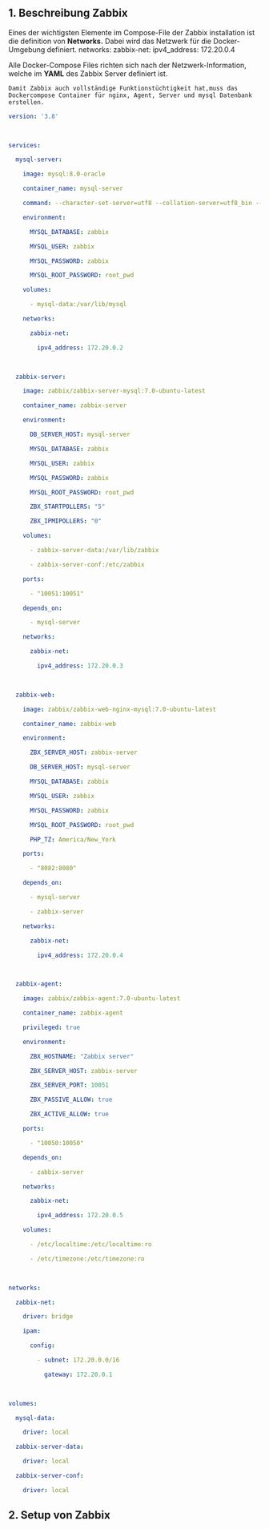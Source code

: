 ## 1. Beschreibung Zabbix

Eines der wichtigsten Elemente im Compose-File der Zabbix installation ist die definition von **Networks.** Dabei wird das Netzwerk für die Docker-Umgebung definiert. 
	    networks:
      zabbix-net:
        ipv4_address: 172.20.0.4
        
Alle Docker-Compose Files richten sich nach der Netzwerk-Information, welche im **YAML** des Zabbix Server definiert ist.

	Damit Zabbix auch vollständige Funktionstüchtigkeit hat,muss das Dockercompose Container für nginx, Agent, Server und mysql Datenbank erstellen.

```yaml
version: '3.8'

  

services:

  mysql-server:

    image: mysql:8.0-oracle

    container_name: mysql-server

    command: --character-set-server=utf8 --collation-server=utf8_bin --default-authentication-plugin=mysql_native_password

    environment:

      MYSQL_DATABASE: zabbix

      MYSQL_USER: zabbix

      MYSQL_PASSWORD: zabbix

      MYSQL_ROOT_PASSWORD: root_pwd

    volumes:

      - mysql-data:/var/lib/mysql

    networks:

      zabbix-net:

        ipv4_address: 172.20.0.2

  

  zabbix-server:

    image: zabbix/zabbix-server-mysql:7.0-ubuntu-latest

    container_name: zabbix-server

    environment:

      DB_SERVER_HOST: mysql-server

      MYSQL_DATABASE: zabbix

      MYSQL_USER: zabbix

      MYSQL_PASSWORD: zabbix

      MYSQL_ROOT_PASSWORD: root_pwd

      ZBX_STARTPOLLERS: "5"

      ZBX_IPMIPOLLERS: "0"

    volumes:

      - zabbix-server-data:/var/lib/zabbix

      - zabbix-server-conf:/etc/zabbix

    ports:

      - "10051:10051"

    depends_on:

      - mysql-server

    networks:

      zabbix-net:

        ipv4_address: 172.20.0.3

  

  zabbix-web:

    image: zabbix/zabbix-web-nginx-mysql:7.0-ubuntu-latest

    container_name: zabbix-web

    environment:

      ZBX_SERVER_HOST: zabbix-server

      DB_SERVER_HOST: mysql-server

      MYSQL_DATABASE: zabbix

      MYSQL_USER: zabbix

      MYSQL_PASSWORD: zabbix

      MYSQL_ROOT_PASSWORD: root_pwd

      PHP_TZ: America/New_York

    ports:

      - "8082:8080"

    depends_on:

      - mysql-server

      - zabbix-server

    networks:

      zabbix-net:

        ipv4_address: 172.20.0.4

  

  zabbix-agent:

    image: zabbix/zabbix-agent:7.0-ubuntu-latest

    container_name: zabbix-agent

    privileged: true

    environment:

      ZBX_HOSTNAME: "Zabbix server"

      ZBX_SERVER_HOST: zabbix-server

      ZBX_SERVER_PORT: 10051

      ZBX_PASSIVE_ALLOW: true

      ZBX_ACTIVE_ALLOW: true

    ports:

      - "10050:10050"

    depends_on:

      - zabbix-server

    networks:

      zabbix-net:

        ipv4_address: 172.20.0.5

    volumes:

      - /etc/localtime:/etc/localtime:ro

      - /etc/timezone:/etc/timezone:ro

  

networks:

  zabbix-net:

    driver: bridge

    ipam:

      config:

        - subnet: 172.20.0.0/16

          gateway: 172.20.0.1

  

volumes:

  mysql-data:

    driver: local

  zabbix-server-data:

    driver: local

  zabbix-server-conf:

    driver: local
```

## 2. Setup von Zabbix